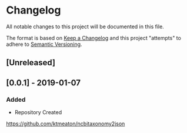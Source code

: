 # Changelog
All notable changes to this project will be documented in this file.

The format is based on [Keep a Changelog](http://keepachangelog.com/en/1.0.0/)
and this project "attempts" to adhere to [Semantic Versioning](http://semver.org/spec/v2.0.0.html).

## [Unreleased]

## [0.0.1] - 2019-01-07
### Added
- Repository Created

https://github.com/ktmeaton/ncbitaxonomy2json

